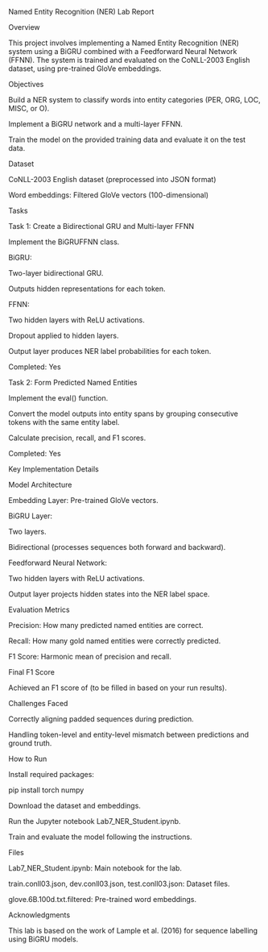 Named Entity Recognition (NER) Lab Report

Overview

This project involves implementing a Named Entity Recognition (NER) system using a BiGRU combined with a Feedforward Neural Network (FFNN). The system is trained and evaluated on the CoNLL-2003 English dataset, using pre-trained GloVe embeddings.

Objectives

Build a NER system to classify words into entity categories (PER, ORG, LOC, MISC, or O).

Implement a BiGRU network and a multi-layer FFNN.

Train the model on the provided training data and evaluate it on the test data.

Dataset

CoNLL-2003 English dataset (preprocessed into JSON format)

Word embeddings: Filtered GloVe vectors (100-dimensional)

Tasks

Task 1: Create a Bidirectional GRU and Multi-layer FFNN

Implement the BiGRUFFNN class.

BiGRU:

Two-layer bidirectional GRU.

Outputs hidden representations for each token.

FFNN:

Two hidden layers with ReLU activations.

Dropout applied to hidden layers.

Output layer produces NER label probabilities for each token.

Completed: Yes

Task 2: Form Predicted Named Entities

Implement the eval() function.

Convert the model outputs into entity spans by grouping consecutive tokens with the same entity label.

Calculate precision, recall, and F1 scores.

Completed: Yes

Key Implementation Details

Model Architecture

Embedding Layer: Pre-trained GloVe vectors.

BiGRU Layer:

Two layers.

Bidirectional (processes sequences both forward and backward).

Feedforward Neural Network:

Two hidden layers with ReLU activations.

Output layer projects hidden states into the NER label space.

Evaluation Metrics

Precision: How many predicted named entities are correct.

Recall: How many gold named entities were correctly predicted.

F1 Score: Harmonic mean of precision and recall.

Final F1 Score

Achieved an F1 score of (to be filled in based on your run results).

Challenges Faced

Correctly aligning padded sequences during prediction.

Handling token-level and entity-level mismatch between predictions and ground truth.

How to Run

Install required packages:

pip install torch numpy

Download the dataset and embeddings.

Run the Jupyter notebook Lab7_NER_Student.ipynb.

Train and evaluate the model following the instructions.

Files

Lab7_NER_Student.ipynb: Main notebook for the lab.

train.conll03.json, dev.conll03.json, test.conll03.json: Dataset files.

glove.6B.100d.txt.filtered: Pre-trained word embeddings.

Acknowledgments

This lab is based on the work of Lample et al. (2016) for sequence labelling using BiGRU models.